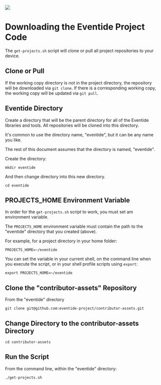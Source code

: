 <img src="https://s3.amazonaws.com/media.eventide-project.org/eventide-icon-100.png" />

# Downloading the Eventide Project Code

The `get-projects.sh` script will clone or pull all project repositories to your device.

## Clone or Pull

If the working copy directory is not in the project directory, the repository will be downloaded via `git clone`. If there is a corresponding working copy, the working copy will be updated via `git pull`.

## Eventide Directory

Create a directory that will be the parent directory for all of the Eventide libraries and tools. All repositories will be cloned into this directory.

It's common to use the directory name, "eventide", but it can be any name you like.

The rest of this document assumes that the directory is named, "eventide".

Create the directory:

`mkdir eventide`

And then change directory into this new directory.

`cd eventide`

## PROJECTS_HOME Environment Variable

In order for the `get-projects.sh` script to work, you must set am environment variable.

The `PROJECTS_HOME` environment variable must contain the path to the "eventide" directory that you created (above).

For example, for a project directory in your home folder:

`PROJECTS_HOME=~/eventide`

You can set the variable in your current shell, on the command line when you execute the script, or in your shell profile scripts using `export`:

`export PROJECTS_HOME=~/eventide`

## Clone the "contributor-assets" Repository

From the "eventide" directory

`git clone git@github.com:eventide-project/contributor-assets.git`

## Change Directory to the contributor-assets Directory

`cd contributor-assets`

## Run the Script

From the command line, within the "eventide" directory:

`./get-projects.sh`
